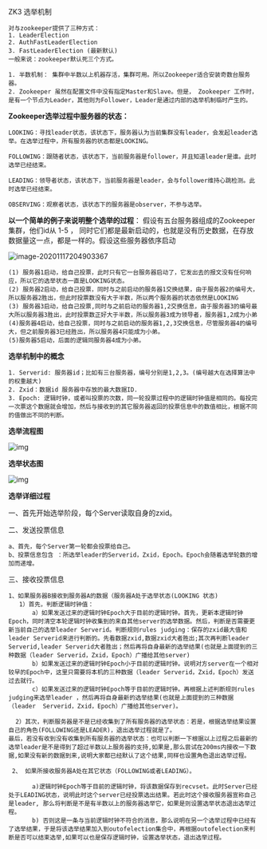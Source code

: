 ZK3 选举机制

```
对与zookeeper提供了三种方式：
1. LeaderElection
2. AuthFastLeaderElection
3. FastLeaderElection (最新默认)
一般来说：zookeeper默认死三个方式。

1. 半数机制： 集群中半数以上机器存活，集群可用。所以Zookeeper适合安装奇数台服务器。
2. Zookeeper 虽然在配置文件中没有指定Master和Slave。但是， Zookeeper 工作时，是有一个节点为Leader，其他则为Follower，Leader是通过内部的选举机制临时产生的。
```



**Zookeeper选举过程中服务器的状态：**

```
LOOKING：寻找leader状态，该状态下，服务器认为当前集群没有leader，会发起leader选举。在选举过程中，所有服务器的状态都是LOOKING。

FOLLOWING：跟随者状态，该状态下，当前服务器是follower，并且知道leader是谁。此时选举已经结束。

LEADING：领导者状态，该状态下，当前服务器是leader，会与follower维持心跳检测。此时选举已经结束。

OBSERVING：观察者状态，该状态下的服务器是observer，不参与选举。
```



**以一个简单的例子来说明整个选举的过程**：
假设有五台服务器组成的Zookeeper集群，他们id从 1-5 ， 同时它们都是最新启动的，也就是没有历史数据，在存放数据量这一点，都是一样的。假设这些服务器依序启动

![image-20201117204903367](C:\Users\Auraros\AppData\Roaming\Typora\typora-user-images\image-20201117204903367.png)

```
(1) 服务器1启动，给自己投票，此时只有它一台服务器启动了，它发出去的报文没有任何响应，所以它的选举状态一直是LOOKING状态。
(2) 服务器2启动，给自己投票，同时与之前启动的服务器1交换结果，由于服务器2的编号大，所以服务器2胜出，但此时投票数没有大于半数，所以两个服务器的状态依然是LOOKING
(3) 服务器3启动，给自己投票,同时与之前启动的服务器1,2交换信息，由于服务器3的编号最大所以服务器3胜出，此时投票数正好大于半数，所以服务器3成为领导者，服务器1,2成为小弟
(4)服务器4启动，给自己投票，同时与之前启动的服务器1,2,3交换信息，尽管服务器4的编号大，但之前服务器3已经胜出，所以服务器4只能成为小弟。
(5)服务器5启动，后面的逻辑同服务器4成为小弟。
```



**选举机制中的概念**

```
1. Serverid: 服务器id；比如有三台服务器，编号分别是1,2,3。(编号越大在选择算法中的权重越大)
2. Zxid：数据id 服务器中存放的最大数据ID.
3. Epoch: 逻辑时钟，或者叫投票的次数，同一轮投票过程中的逻辑时钟值是相同的。每投完一次票这个数据就会增加，然后与接收到的其它服务器返回的投票信息中的数值相比，根据不同的值做出不同的判断。
```



**选举流程图**

![img](https://images2015.cnblogs.com/blog/17071/201702/17071-20170220211539679-433574967.jpg)



**选举状态图**

![img](https://images2015.cnblogs.com/blog/17071/201702/17071-20170220211554960-1891469553.jpg)



**选举详细过程**

一、首先开始选举阶段，每个Server读取自身的zxid。

二、发送投票信息

```
a、首先，每个Server第一轮都会投票给自己。
b、投票信息包含 ：所选举leader的Serverid，Zxid，Epoch。Epoch会随着选举轮数的增加而递增。
```

三、接收投票信息

```
1、如果服务器B接收到服务器A的数据（服务器A处于选举状态(LOOKING 状态)
   1）首先，判断逻辑时钟值：
　　　　a）如果发送过来的逻辑时钟Epoch大于目前的逻辑时钟。首先，更新本逻辑时钟Epoch，同时清空本轮逻辑时钟收集到的来自其他server的选举数据。然后，判断是否需要更新当前自己的选举leader Serverid。判断规则rules judging：保存的zxid最大值和leader Serverid来进行判断的。先看数据zxid,数据zxid大者胜出;其次再判断leader Serverid,leader Serverid大者胜出；然后再将自身最新的选举结果(也就是上面提到的三种数据（leader Serverid，Zxid，Epoch）广播给其他server)
　　　　b）如果发送过来的逻辑时钟Epoch小于目前的逻辑时钟。说明对方server在一个相对较早的Epoch中，这里只需要将本机的三种数据（leader Serverid，Zxid，Epoch）发送过去就行。
　　　　c）如果发送过来的逻辑时钟Epoch等于目前的逻辑时钟。再根据上述判断规则rules judging来选举leader ，然后再将自身最新的选举结果(也就是上面提到的三种数据（leader  Serverid，Zxid，Epoch）广播给其他server)。

  2）其次，判断服务器是不是已经收集到了所有服务器的选举状态：若是，根据选举结果设置自己的角色(FOLLOWING还是LEADER)，退出选举过程就是了。
最后，若没有收到没有收集到所有服务器的选举状态：也可以判断一下根据以上过程之后最新的选举leader是不是得到了超过半数以上服务器的支持,如果是,那么尝试在200ms内接收一下数据,如果没有新的数据到来,说明大家都已经默认了这个结果,同样也设置角色退出选举过程。

 2、 如果所接收服务器A处在其它状态（FOLLOWING或者LEADING）。

　　　　a)逻辑时钟Epoch等于目前的逻辑时钟，将该数据保存到recvset。此时Server已经处于LEADING状态，说明此时这个server已经投票选出结果。若此时这个接收服务器宣称自己是leader, 那么将判断是不是有半数以上的服务器选举它，如果是则设置选举状态退出选举过程。
　　　　b) 否则这是一条与当前逻辑时钟不符合的消息，那么说明在另一个选举过程中已经有了选举结果，于是将该选举结果加入到outofelection集合中，再根据outofelection来判断是否可以结束选举,如果可以也是保存逻辑时钟，设置选举状态，退出选举过程。
```

